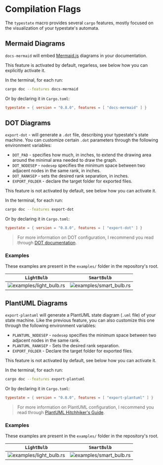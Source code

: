 # Compilation Flags

The `typestate` macro provides several `cargo` features,
mostly focused on the visualization of your typestate's automata.

## Mermaid Diagrams

`docs-mermaid` will embed [Mermaid.js](https://mermaid-js.github.io/mermaid/#/) diagrams in your documentation.

This feature is activated by default, regarless, see below how you can explicitly activate it.

In the terminal, for each run:
```bash
cargo doc --features docs-mermaid
```

Or by declaring it in `Cargo.toml`:
```toml
typestate = { version = "0.8.0", features = [ "docs-mermaid" ] }
```

## DOT Diagrams

`export-dot` - will generate a `.dot` file, describing your typestate's state machine.
You can customize certain `.dot` parameters through the following environment variables:

- `DOT_PAD` - specifies how much, in inches, to extend the drawing area around the minimal area needed to draw the graph.
- `DOT_NODESEP` - `nodesep` specifies the minimum space between two adjacent nodes in the same rank, in inches.
- `DOT_RANKSEP` - sets the desired rank separation, in inches.
- `EXPORT_FOLDER` - declare the target folder for exported files.

This feature is not activated by default, see below how you can activate it.

In the terminal, for each run:
```bash
cargo doc --features export-dot
```

Or by declaring it in `Cargo.toml`:
```toml
typestate = { version = "0.8.0", features = [ "export-dot" ] }
```

> For more information on DOT configuration, I recommend you read through [DOT documentation](https://graphviz.org/doc/info/attrs.html).

### Examples

These examples are present in the `examples/` folder in the repository's root.

| `LightBulb`                                          | `SmartBulb`                                          |
| ---------------------------------------------------- | ---------------------------------------------------- |
| ![`examples/light_bulb.rs`](../static/DotLightBulb.svg) | ![`examples/smart_bulb.rs`](../static/DotSmartBulb.svg) |

## PlantUML Diagrams

`export-plantuml` will generate a PlantUML state diagram (`.uml` file) of your state machine.
Like the previous feature, you can also customize this one through the following environment variables:

- `PLANTUML_NODESEP` - `nodesep` specifies the minimum space between two adjacent nodes in the same rank.
- `PLANTUML_RANKSEP` - Sets the desired rank separation.
- `EXPORT_FOLDER` - Declare the target folder for exported files.

This feature is not activated by default, see below how you can activate it.

In the terminal, for each run:
```bash
cargo doc --features export-plantuml
```

Or by declaring it in `Cargo.toml`:
```toml
typestate = { version = "0.8.0", features = [ "export-plantuml" ] }
```

> For more information on PlantUML configuration, I recommend you read through [PlantUML Hitchhiker's Guide](https://crashedmind.github.io/PlantUMLHitchhikersGuide/layout/layout.html#nodesep-and-ranksep).

### Examples

These examples are present in the `examples/` folder in the repository's root.

| `LightBulb`                                          | `SmartBulb`                                          |
| ---------------------------------------------------- | ---------------------------------------------------- |
| ![`examples/light_bulb.rs`](../static/UmlLightBulb.svg) | ![`examples/smart_bulb.rs`](../static/UmlSmartBulb.svg) |